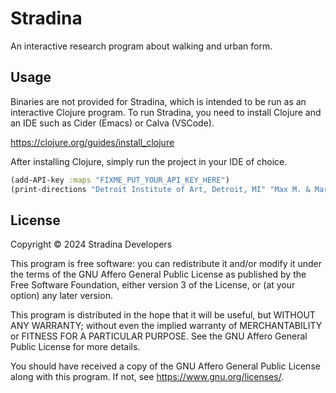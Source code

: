 # Stradina

An interactive research program about walking and urban form.

## Usage

Binaries are not provided for Stradina, which is intended to be run as an interactive Clojure program.
To run Stradina, you need to install Clojure and an IDE such as Cider (Emacs) or Calva (VSCode).

https://clojure.org/guides/install_clojure

After installing Clojure, simply run the project in your IDE of choice.

``` clojure
(add-API-key :maps "FIXME_PUT_YOUR_API_KEY_HERE")
(print-directions "Detroit Institute of Art, Detroit, MI" "Max M. & Marjorie S. Fisher Music Center, Detroit, MI")
```

## License

Copyright © 2024 Stradina Developers

This program is free software: you can redistribute it and/or modify
it under the terms of the GNU Affero General Public License as
published by the Free Software Foundation, either version 3 of the
License, or (at your option) any later version.

This program is distributed in the hope that it will be useful,
but WITHOUT ANY WARRANTY; without even the implied warranty of
MERCHANTABILITY or FITNESS FOR A PARTICULAR PURPOSE.  See the
GNU Affero General Public License for more details.

You should have received a copy of the GNU Affero General Public License
along with this program.  If not, see <https://www.gnu.org/licenses/>.